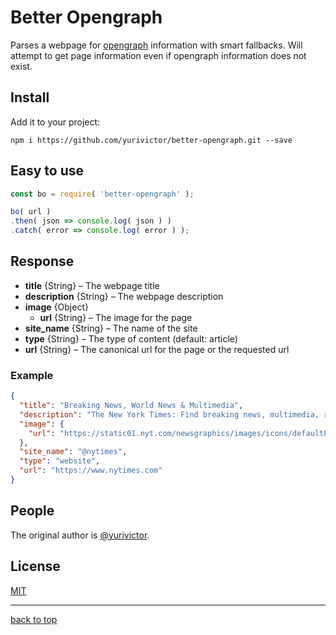 # Better Opengraph

Parses a webpage for [opengraph](https://ogp.me/) information with smart fallbacks. Will attempt to get page information even if opengraph information does not exist.

## Install

Add it to your project:

`npm i https://github.com/yurivictor/better-opengraph.git --save`

## Easy to use

```js
const bo = require( 'better-opengraph' );

bo( url )
.then( json => console.log( json ) )
.catch( error => console.log( error ) );
```

## Response

* **title** {String} – The webpage title
* **description** {String} – The webpage description
* **image** {Object}
  * **url** {String} – The image for the page
* **site_name** {String} – The name of the site
* **type** {String} – The type of content (default: article)
* **url** {String} – The canonical url for the page or the requested url

### Example

```json
{
  "title": "Breaking News, World News & Multimedia",
  "description": "The New York Times: Find breaking news, multimedia, reviews & opinion on Washington, business, sports, movies, travel, books, jobs, education, real estate, cars & more at nytimes.com.",
  "image": {
    "url": "https://static01.nyt.com/newsgraphics/images/icons/defaultPromoCrop.png"
  },
  "site_name": "@nytimes",
  "type": "website",
  "url": "https://www.nytimes.com"
}
```

## People

The original author is [@yurivictor](https://github.com/yurivictor).

## License

[MIT](LICENSE)

---

[back to top](#better-opengraph)
